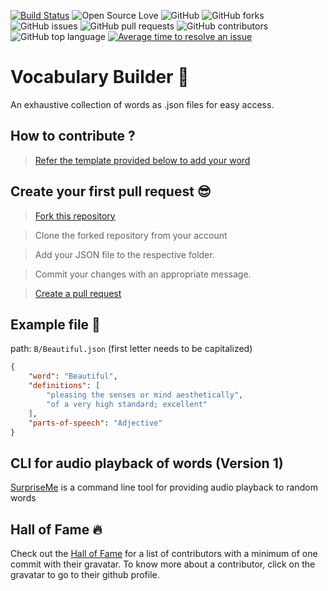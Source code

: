 [![Build Status](https://travis-ci.org/Showndarya/Hacktoberfest.svg?branch=master)](https://travis-ci.org/Showndarya/Hacktoberfest)
![Open Source Love](https://img.shields.io/badge/Open%20Source-%E2%9D%A4-red.svg)
![GitHub](https://img.shields.io/github/license/Showndarya/Hacktoberfest.svg)
![GitHub forks](https://img.shields.io/github/forks/Showndarya/Hacktoberfest.svg)
![GitHub issues](https://img.shields.io/github/issues/Showndarya/Hacktoberfest.svg)
![GitHub pull requests](https://img.shields.io/github/issues-pr/Showndarya/Hacktoberfest.svg)
![GitHub contributors](https://img.shields.io/github/contributors/Showndarya/Hacktoberfest.svg)
![GitHub top language](https://img.shields.io/github/languages/top/Showndarya/Hacktoberfest.svg)
[![Average time to resolve an issue](http://isitmaintained.com/badge/resolution/Showndarya/Hacktoberfest.svg)](http://isitmaintained.com/project/Showndarya/Hacktoberfest "Average time to resolve an issue")

# Vocabulary Builder :book:

An exhaustive collection of words as .json files for easy access.


## How to contribute ?

> [Refer the template provided below to add your word](https://github.com/Showndarya/Hacktoberfest/blob/master/CONTRIBUTING.md)


## Create your first pull request :sunglasses:

> [Fork this repository](https://help.github.com/articles/fork-a-repo/)

>  Clone the forked repository from your account

> Add your JSON file to the respective folder.

> Commit your changes with an appropriate message.

> [Create a pull request](https://help.github.com/articles/creating-a-pull-request-from-a-fork/)

## Example file 🎃
path: `B/Beautiful.json` (first letter needs to be capitalized)
```json
{
    "word": "Beautiful",
    "definitions": [
        "pleasing the senses or mind aesthetically",
        "of a very high standard; excellent"
    ],
    "parts-of-speech": "Adjective"
}
```

## CLI for audio playback of words (Version 1)

[SurpriseMe](https://github.com/Showndarya/Hacktoberfest/tree/master/Surprise_Me_Text_To_Audio_CLI) is a command line tool for providing audio playback to random words


## Hall of Fame :fire:

Check out the [Hall of Fame](https://showndarya.github.io/Hacktoberfest/Contributors_Page_Source/) for a list of contributors with a minimum of one commit with their gravatar. To know more about a contributor, click on the gravatar to go to their github profile.
